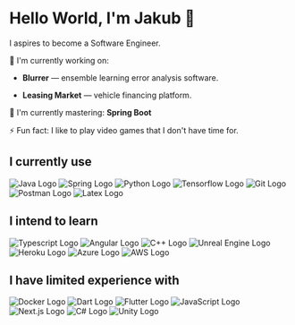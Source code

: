 # Hello World, I'm Jakub 👋

I aspires to become a Software Engineer.

🔭 I'm currently working on:

* **Blurrer** &mdash; ensemble learning error analysis software.

* **Leasing Market** &mdash; vehicle financing platform.

🌱 I'm currently mastering: **Spring Boot**

⚡ Fun fact: I like to play video games that I don't have time for.

## I currently use

![Java Logo](https://skillicons.dev/icons?i=java)
![Spring Logo](https://skillicons.dev/icons?i=spring)
![Python Logo](https://skillicons.dev/icons?i=py)
![Tensorflow Logo](https://skillicons.dev/icons?i=tensorflow)
![Git Logo](https://skillicons.dev/icons?i=git)
![Postman Logo](https://skillicons.dev/icons?i=postman)
![Latex Logo](https://skillicons.dev/icons?i=latex)

## I intend to learn

![Typescript Logo](https://skillicons.dev/icons?i=ts)
![Angular Logo](https://skillicons.dev/icons?i=angular)
![C++ Logo](https://skillicons.dev/icons?i=cpp)
![Unreal Engine Logo](https://skillicons.dev/icons?i=unreal)
![Heroku Logo](https://skillicons.dev/icons?i=heroku)
![Azure Logo](https://skillicons.dev/icons?i=azure)
![AWS Logo](https://skillicons.dev/icons?i=aws)


## I have limited experience with

![Docker Logo](https://skillicons.dev/icons?i=docker)
![Dart Logo](https://skillicons.dev/icons?i=dart)
![Flutter Logo](https://skillicons.dev/icons?i=flutter)
![JavaScript Logo](https://skillicons.dev/icons?i=js)
![Next.js Logo](https://skillicons.dev/icons?i=nextjs)
![C# Logo](https://skillicons.dev/icons?i=cs)
![Unity Logo](https://skillicons.dev/icons?i=unity)
